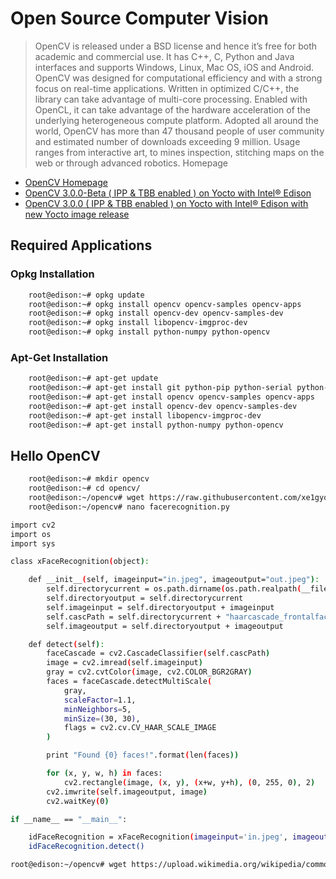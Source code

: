 Open Source Computer Vision
==

> OpenCV is released under a BSD license and hence it’s free for both academic and commercial use. It has C++, C, Python and Java interfaces and supports Windows, Linux, Mac OS, iOS and Android. OpenCV was designed for computational efficiency and with a strong focus on real-time applications. Written in optimized C/C++, the library can take advantage of multi-core processing. Enabled with OpenCL, it can take advantage of the hardware acceleration of the underlying heterogeneous compute platform. Adopted all around the world, OpenCV has more than 47 thousand people of user community and estimated number of downloads exceeding 9 million. Usage ranges from interactive art, to mines inspection, stitching maps on the web or through advanced robotics. Homepage

- [OpenCV Homepage](http://opencv.org/)
- [OpenCV 3.0.0-Beta ( IPP & TBB enabled ) on Yocto with Intel® Edison](https://software.intel.com/en-us/articles/opencv-300-beta-ipp-tbb-enabled-on-yocto-with-intel-edison)
- [OpenCV 3.0.0 ( IPP & TBB enabled ) on Yocto with Intel® Edison with new Yocto image release](https://software.intel.com/en-us/articles/opencv-300-ipp-tbb-enabled-on-yocto-with-intel-edison)

## Required Applications

### Opkg Installation

```sh
    root@edison:~# opkg update
    root@edison:~# opkg install opencv opencv-samples opencv-apps
    root@edison:~# opkg install opencv-dev opencv-samples-dev
    root@edison:~# opkg install libopencv-imgproc-dev
    root@edison:~# opkg install python-numpy python-opencv
```

### Apt-Get Installation

```sh
    root@edison:~# apt-get update
    root@edison:~# apt-get install git python-pip python-serial python-pyparsing
    root@edison:~# apt-get install opencv opencv-samples opencv-apps
    root@edison:~# apt-get install opencv-dev opencv-samples-dev 
    root@edison:~# apt-get install libopencv-imgproc-dev
    root@edison:~# apt-get install python-numpy python-opencv
```

## Hello OpenCV

```sh
    root@edison:~# mkdir opencv
    root@edison:~# cd opencv/
    root@edison:~/opencv# wget https://raw.githubusercontent.com/xe1gyq/core/master/configuration/haarcascade_frontalface_alt.xml
    root@edison:~/opencv# nano facerecognition.py
```

```sh
import cv2
import os
import sys

class xFaceRecognition(object):

    def __init__(self, imageinput="in.jpeg", imageoutput="out.jpeg"):
        self.directorycurrent = os.path.dirname(os.path.realpath(__file__))
        self.directoryoutput = self.directorycurrent
        self.imageinput = self.directoryoutput + imageinput
        self.cascPath = self.directorycurrent + "haarcascade_frontalface_alt.xml"
        self.imageoutput = self.directoryoutput + imageoutput

    def detect(self):
        faceCascade = cv2.CascadeClassifier(self.cascPath)
        image = cv2.imread(self.imageinput)
        gray = cv2.cvtColor(image, cv2.COLOR_BGR2GRAY)
        faces = faceCascade.detectMultiScale(
            gray,
            scaleFactor=1.1,
            minNeighbors=5,
            minSize=(30, 30),
            flags = cv2.cv.CV_HAAR_SCALE_IMAGE
        )

        print "Found {0} faces!".format(len(faces))

        for (x, y, w, h) in faces:
            cv2.rectangle(image, (x, y), (x+w, y+h), (0, 255, 0), 2)
        cv2.imwrite(self.imageoutput, image)
        cv2.waitKey(0)

if __name__ == "__main__":

    idFaceRecognition = xFaceRecognition(imageinput='in.jpeg', imageoutput='out.jpeg')
    idFaceRecognition.detect()
```

```sh
root@edison:~/opencv# wget https://upload.wikimedia.org/wikipedia/commons/5/5d/Barack_Obama_family_portrait_2011.jpg
```
